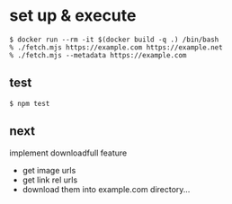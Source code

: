 # set up & execute

```
$ docker run --rm -it $(docker build -q .) /bin/bash
% ./fetch.mjs https://example.com https://example.net
% ./fetch.mjs --metadata https://example.com
```

## test

```
$ npm test
```

## next

implement downloadfull feature
- get image urls
- get link rel urls
- download them into example.com directory...
